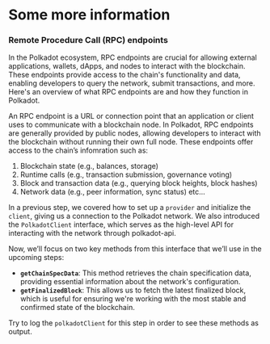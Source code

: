 # Some more information

### Remote Procedure Call (RPC) endpoints

In the Polkadot ecosystem, RPC endpoints are crucial for allowing external applications, wallets, dApps, and nodes to interact with the blockchain. These endpoints provide access to the chain's functionality and data, enabling developers to query the network, submit transactions, and more. Here's an overview of what RPC endpoints are and how they function in Polkadot.

An RPC endpoint is a URL or connection point that an application or client uses to communicate with a blockchain node. In Polkadot, RPC endpoints are generally provided by public nodes, allowing developers to interact with the blockchain without running their own full node. These endpoints offer access to the chain’s infomration such as:

1. Blockchain state (e.g., balances, storage)
2. Runtime calls (e.g., transaction submission, governance voting)
3. Block and transaction data (e.g., querying block heights, block hashes)
4. Network data (e.g., peer information, sync status)
   etc...

In a previous step, we covered how to set up a `provider` and initialize the `client`, giving us a connection to the Polkadot network. We also introduced the `PolkadotClient` interface, which serves as the high-level API for interacting with the network through polkadot-api.

Now, we’ll focus on two key methods from this interface that we’ll use in the upcoming steps:

- **`getChainSpecData`**: This method retrieves the chain specification data, providing essential information about the network's configuration.
- **`getFinalizedBlock`**: This allows us to fetch the latest finalized block, which is useful for ensuring we're working with the most stable and confirmed state of the blockchain.

Try to log the `polkadotClient` for this step in order to see these methods as output.
